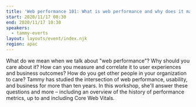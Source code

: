 ```yaml
---
title: 'Web performance 101: What is web performance and why does it matter?'
start: 2020/11/17 08:30
end: 2020/11/17 10:30
speakers:
  - tammy-everts
layout: layouts/event/index.njk
region: apac
---
```


What do we mean when we talk about "web performance"? Why should you care about it? How can you measure and correlate it to user experiences and business outcomes? How do you get other people in your organization to care? Tammy has studied the intersection of web performance, usability, and business for more than ten years. In this workshop, she'll answer these questions and more – including an overview of the history of performance metrics, up to and including Core Web Vitals.
